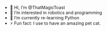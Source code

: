 - 👋 Hi, I’m @ThatMagicToast
- 👀 I’m interested in robotics and programming
- 🌱 I’m currently re-learning Python
- ⚡ Fun fact: I use to have an amazing pet cat.

<!---
ThatMagicToast/ThatMagicToast is a ✨ special ✨ repository because its `README.md` (this file) appears on your GitHub profile.
You can click the Preview link to take a look at your changes.
--->
